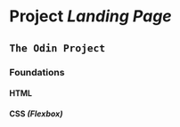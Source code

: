 # Project _Landing Page_ 

## `The Odin Project`

### Foundations 

#### HTML

#### CSS *(Flexbox)*
